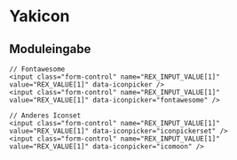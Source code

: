 # Yakicon

## Moduleingabe
    
    // Fontawesome
    <input class="form-control" name="REX_INPUT_VALUE[1]" value="REX_VALUE[1]" data-iconpicker />
    <input class="form-control" name="REX_INPUT_VALUE[1]" value="REX_VALUE[1]" data-iconpicker="fontawesome" />
    
    // Anderes Iconset
    <input class="form-control" name="REX_INPUT_VALUE[1]" value="REX_VALUE[1]" data-iconpicker="iconpickerset" />
    <input class="form-control" name="REX_INPUT_VALUE[1]" value="REX_VALUE[1]" data-iconpicker="icomoon" />
